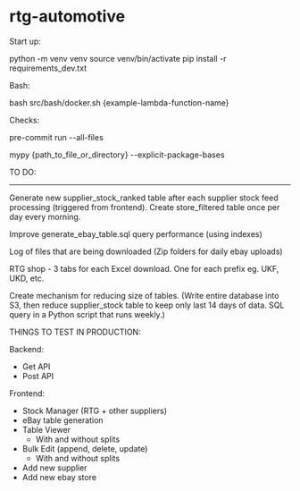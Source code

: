 # rtg-automotive

Start up:

python -m venv venv
source venv/bin/activate
pip install -r requirements_dev.txt

Bash:

bash src/bash/docker.sh {example-lambda-function-name}

Checks:

pre-commit run --all-files

mypy {path_to_file_or_directory} --explicit-package-bases

TO DO:

********

Generate new supplier_stock_ranked table after each supplier stock feed processing (triggered from frontend). Create store_filtered table once per day every morning.

Improve generate_ebay_table.sql query performance (using indexes)

Log of files that are being downloaded (Zip folders for daily ebay uploads)

RTG shop - 3 tabs for each Excel download. One for each prefix eg. UKF, UKD, etc.

Create mechanism for reducing size of tables. (Write entire database into S3, then reduce supplier_stock table to keep only last 14 days of data. SQL query in a Python script that runs weekly.)

THINGS TO TEST IN PRODUCTION:


Backend:

- Get API
- Post API

Frontend:

- Stock Manager (RTG + other suppliers)
- eBay table generation
- Table Viewer
    - With and without splits
- Bulk Edit (append, delete, update)
    - With and without splits
- Add new supplier
- Add new ebay store
